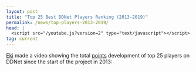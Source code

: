 ```yaml
---
layout: post
title: "Top 25 Best DDNet Players Ranking (2013-2019)"
permalink: /news/top-players-2013-2019/
head: |
  <script src="/youtube.js?version=2" type="text/javascript"></script>
tag: current
---
```


[Eki](/players/Eki/) made a video showing the total [points](https://ddnet.tw/ranks/) development of top 25 players on DDNet since the start of the project in 2013:

<div class="startvideo"><div class="video-container">
  <div class="ytplayer" data-id="foWISJIoCSo"></div>
</div></div>
<br>
